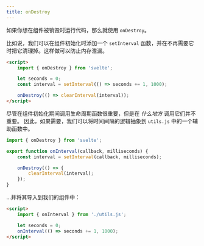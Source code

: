 ```yaml
---
title: onDestroy
---
```


如果你想在组件被销毁时运行代码，那么就使用 `onDestroy`。

比如说，我们可以在组件初始化时添加一个 `setInterval` 函数，并在不再需要它时把它清理掉。这样做可以防止内存泄漏。

```html
<script>
	import { onDestroy } from 'svelte';

	let seconds = 0;
	const interval = setInterval(() => seconds += 1, 1000);

	onDestroy(() => clearInterval(interval));
</script>
```

尽管在组件初始化期间调用生命周期函数很重要，但是在 _什么地方_ 调用它们并不重要。 因此，如果需要，我们可以将时间间隔的逻辑抽象到 `utils.js` 中的一个辅助函数中。

```js
import { onDestroy } from 'svelte';

export function onInterval(callback, milliseconds) {
	const interval = setInterval(callback, milliseconds);

	onDestroy(() => {
		clearInterval(interval);
	});
}
```

...并将其导入到我们的组件中：

```html
<script>
	import { onInterval } from './utils.js';

	let seconds = 0;
	onInterval(() => seconds += 1, 1000);
</script>
```